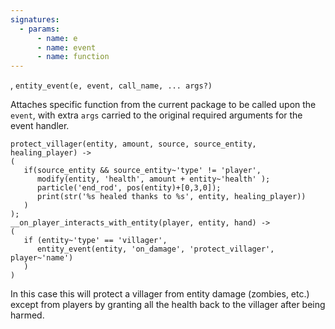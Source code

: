 ```yaml
---
signatures:
  - params:
      - name: e
      - name: event
      - name: function
---
```


, `entity_event(e, event, call_name, ... args?)`

Attaches specific function from the current package to be called upon the
`event`, with extra `args` carried to the original required arguments for the
event handler.

```scarpet
protect_villager(entity, amount, source, source_entity, healing_player) ->
(
   if(source_entity && source_entity~'type' != 'player',
      modify(entity, 'health', amount + entity~'health' );
      particle('end_rod', pos(entity)+[0,3,0]);
      print(str('%s healed thanks to %s', entity, healing_player))
   )
);
__on_player_interacts_with_entity(player, entity, hand) ->
(
   if (entity~'type' == 'villager',
      entity_event(entity, 'on_damage', 'protect_villager', player~'name')
   )
)
```

In this case this will protect a villager from entity damage (zombies, etc.)
except from players by granting all the health back to the villager after being
harmed.
